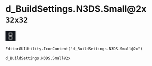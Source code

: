 # d_BuildSettings.N3DS.Small@2x `32x32`
<img src="/img/d_BuildSettings.N3DS.Small.png" width=32 height=32>

``` CSharp
EditorGUIUtility.IconContent("d_BuildSettings.N3DS.Small@2x")
```
```
d_BuildSettings.N3DS.Small@2x
```
